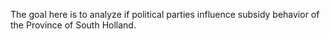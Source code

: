The goal here is to analyze if political parties influence subsidy behavior of the Province of South Holland.